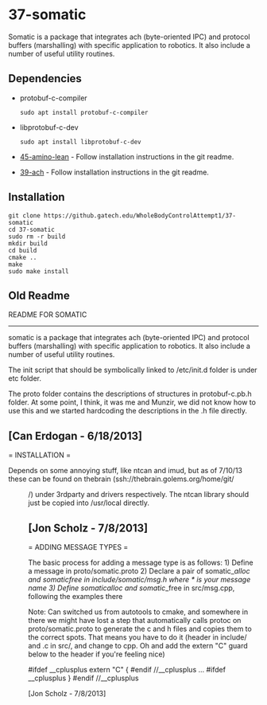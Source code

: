 # 37-somatic

Somatic is a package that integrates ach (byte-oriented IPC) and protocol
buffers (marshalling) with specific application to robotics.  It also include a
number of useful utility routines.

## Dependencies

- protobuf-c-compiler

      sudo apt install protobuf-c-compiler

- libprotobuf-c-dev

      sudo apt install libprotobuf-c-dev

- [45-amino-lean](https://github.gatech.edu/WholeBodyControlAttempt1/45-amino-lean) - Follow installation instructions in the git readme.
- [39-ach](https://github.gatech.edu/WholeBodyControlAttempt1/39-ach) - Follow installation instructions in the git readme.

## Installation

    git clone https://github.gatech.edu/WholeBodyControlAttempt1/37-somatic
    cd 37-somatic
    sudo rm -r build
    mkdir build
    cd build
    cmake ..
    make
    sudo make install

## Old Readme

README FOR SOMATIC

----------------------------------------------------------------------------
somatic is a package that integrates ach (byte-oriented IPC) and protocol
buffers (marshalling) with specific application to robotics.  It also include a
number of useful utility routines.

The init script that should be symbolically linked to /etc/init.d folder is
under etc folder.

The proto folder contains the descriptions of structures in protobuf-c.pb.h 
folder. At some point, I think, it was me and Munzir, we did not know
how to use this and we started hardcoding the descriptions in the .h file
directly. 

[Can Erdogan - 6/18/2013]
----------------------------------------------------------------------------
= INSTALLATION =

Depends on some annoying stuff, like ntcan and imud, but as of 7/10/13 these
can be found on thebrain (ssh://thebrain.golems.org/home/git/<dir>/<repo>)
under 3rdparty and drivers respectively.  The ntcan library should just be
copied into /usr/local directly.  

[Jon Scholz - 7/8/2013]
----------------------------------------------------------------------------

= ADDING MESSAGE TYPES =

The basic process for adding a message type is as follows:
    1) Define a message in proto/somatic.proto
    2) Declare a pair of somatic_*_alloc and somatic_*_free in include/somatic/msg.h
       where * is your message name
    3) Define somatic_*_alloc and somatic_*_free in src/msg.cpp, following the 
       examples there

Note:
Can switched us from autotools to cmake, and somewhere in there we 
might have lost a step that automatically calls protoc on proto/somatic.proto
to generate the c and h files and copies them to the correct spots.  That means
you have to do it (header in include/ and .c in src/, and change to cpp.  Oh and
add the extern "C" guard below to the header if you're feeling nice)

#ifdef __cplusplus
extern "C" {
#endif //__cplusplus
...
#ifdef __cplusplus
}
#endif //__cplusplus

[Jon Scholz - 7/8/2013]
